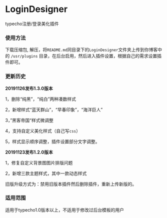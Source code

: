 # LoginDesigner
typecho注册/登录美化插件

### 使用方法
下载压缩包, 解压，将`README.md`同目录下的`LoginDesigner`文件夹上传到你博客中的 `/usr/plugins` 目录，在后台启用，然后进入插件设置，根据自己的需求设置插件即可。

### 更新历史

**20191126发布1.3.0版本**

1，删除“纯黑”，“纯白”两种凑数样式

2，新增样式“蓝天群山”，“早春印象”，“海洋巨人”

3，”黑客帝国“样式微调整

4，支持自定义美化样式（自己写`css`）

5，样式显示顺序调整，插件设置部分文字调整。

**20191123发布1.2.0版本**

1，修复自定义背景图图片排版问题

2，新增三款主题样式，其中一款动态样式

旧版升级方式为：禁用旧版本插件然后删除插件，重新上传新版的。



### 适用范围
适用于typecho1.0版本以上，不适用于修改过后台模板的用户
